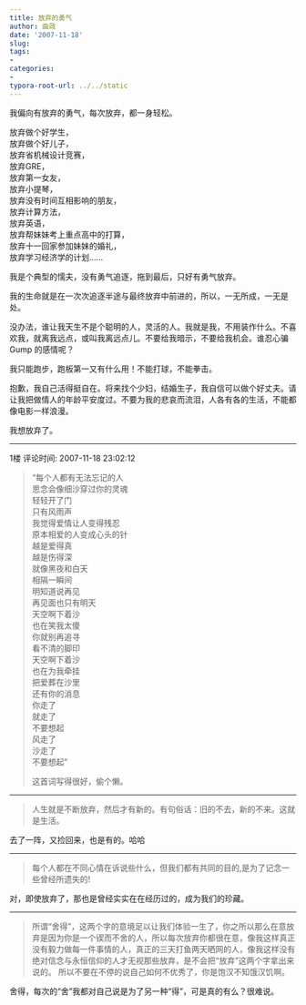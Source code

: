 ```yaml
---
title: 放弃的勇气 
author: 曲政
date: '2007-11-18'
slug: 
tags:
- 
categories:
- 
typora-root-url: ../../static
---
```


我偏向有放弃的勇气，每次放弃，都一身轻松。 

放弃做个好学生，  
放弃做个好儿子，  
放弃省机械设计竞赛，  
放弃GRE，  
放弃第一女友，  
放弃小提琴，  
放弃没有时间互相影响的朋友，  
放弃计算方法，  
放弃英语，  
放弃帮妹妹考上重点高中的打算，  
放弃十一回家参加妹妹的婚礼，  
放弃学习经济学的计划…… 

我是个典型的懦夫，没有勇气追逐，拖到最后，只好有勇气放弃。 

我的生命就是在一次次追逐半途与最终放弃中前进的，所以，一无所成，一无是处。 

没办法，谁让我天生不是个聪明的人，灵活的人。我就是我，不用装作什么。不喜欢我，就离我远点，或叫我离远点儿。不要给我暗示，不要给我机会。谁忍心骗 Gump 的感情呢？

我只能跑步，跑板第一又有什么用！不能打球，不能拳击。 

抱歉，我自己活得挺自在。将来找个少妇，结婚生子，我自信可以做个好丈夫。请让我把做情人的年龄平安度过。不要为我的悲哀而流泪，人各有各的生活，不能都像电影一样浪漫。 

我想放弃了。

---
1楼 评论时间: 2007-11-18 23:02:12

>   “每个人都有无法忘记的人　  
>   思念会像细沙穿过你的灵魂  
>   轻轻开了门　  
>   只有风雨声  
>   我觉得爱情让人变得残忍　  
>   原本相爱的人变成心头的针  
>   越是爱得真　  
>   越是伤得深  
>   就像黑夜和白天　  
>   相隔一瞬间  
>   明知道说再见　  
>   再见面也只有明天   
>   天空啊下着沙　  
>   也在笑我太傻　  
>   你就别再追寻　  
>   看不清的脚印  
>   天空啊下着沙　  
>   也在为我牵挂　  
>   把爱葬在沙里　  
>   还有你的消息  
>   你走了　  
>   就走了　  
>   不要想起   
>   风走了　  
>   沙走了　  
>   不要想起”
>
>   这首词写得很好，偷个懒。 
>

---

>   人生就是不断放弃，然后才有新的。有句俗话：旧的不去，新的不来。这就是生活。 
>

去了一阵，又捡回来，也是有的。哈哈 

---

>   每个人都在不同心情在诉说些什么，但我们都有共同的目的,是为了记念一些曾经所遗失的! 
>

对，即使放弃了，那也是曾经实实在在经历过的，成为我们的珍藏。 

---

>   所谓“舍得”，这两个字的意境足以让我们体验一生了，你之所以那么在意放弃是因为你是一个锲而不舍的人，所以每次放弃你都很在意，像我这样真正没有毅力做每一件事情的人，真正的三天打鱼两天晒网的人，像我这样没有绝对信念与永恒信仰的人才无视那些放弃，是不会把“放弃”这两个字拿出来说的。 所以不要在不停的说自己如何不优秀了，你是饱汉不知饿汉饥啊。
>

舍得，每次的“舍”我都对自己说是为了另一种“得”，可是真的有么？很难说。

